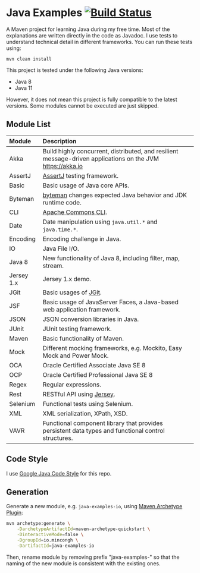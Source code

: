 # Java Examples [![Build Status][travis-img]][travis]

A Maven project for learning Java during my free time. Most of the explanations are
written directly in the code as Javadoc. I use tests to understand technical detail
in different frameworks. You can run these tests using:

    mvn clean install

This project is tested under the following Java versions:

- Java 8
- Java 11

However, it does not mean this project is fully compatible to the latest versions.
Some modules cannot be executed are just skipped.

## Module List

Module | Description
:--- | :---
Akka | Build highly concurrent, distributed, and resilient message-driven applications on the JVM <https://akka.io>
AssertJ | [AssertJ][assertj] testing framework.
Basic | Basic usage of Java core APIs.
Byteman | [byteman][bm] changes expected Java behavior and JDK runtime code.
CLI | [Apache Commons CLI][commons-cli].
Date | Date manipulation using `java.util.*` and `java.time.*`.
Encoding | Encoding challenge in Java.
IO | Java File I/O.
Java 8 | New functionality of Java 8, including filter, map, stream.
Jersey 1.x | Jersey 1.x demo.
JGit | Basic usages of [JGit][jgit].
JSF | Basic usage of JavaServer Faces, a Java-based web application framework.
JSON | JSON conversion libraries in Java.
JUnit | JUnit testing framework.
Maven | Basic functionality of Maven.
Mock | Different mocking frameworks, e.g. Mockito, Easy Mock and Power Mock.
OCA | Oracle Certified Associate Java SE 8
OCP | Oracle Certified Professional Java SE 8
Regex | Regular expressions.
Rest | RESTful API using [Jersey][jersey].
Selenium | Functional tests using Selenium.
XML | XML serialization, XPath, XSD.
VAVR | Functional component library that provides persistent data types and functional control structures.

## Code Style

I use [Google Java Code Style][style-java] for this repo.

## Generation

Generate a new module, e.g. `java-examples-io`, using [Maven Archetype
Plugin](https://maven.apache.org/archetype/maven-archetype-plugin/generate-mojo.html):

```sh
mvn archetype:generate \
    -DarchetypeArtifactId=maven-archetype-quickstart \
    -DinteractiveMode=false \
    -DgroupId=io.mincongh \
    -DartifactId=java-examples-io
```

Then, rename module by removing prefix "java-examples-" so that the naming of the new module is
consistent with the existing ones.

[assertj]: http://joel-costigliola.github.io/assertj/
[bm]: http://byteman.jboss.org
[commons-cli]: https://commons.apache.org/proper/commons-cli/
[jersey]: https://jersey.github.io
[jgit]: https://github.com/eclipse/jgit
[style-java]: https://google.github.io/styleguide/javaguide.html
[travis]: https://travis-ci.org/mincong-h/java-examples
[travis-img]: https://travis-ci.org/mincong-h/java-examples.svg?branch=master
